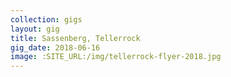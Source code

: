```yaml
---
collection: gigs
layout: gig
title: Sassenberg, Tellerrock
gig_date: 2018-06-16
image: :SITE_URL:/img/tellerrock-flyer-2018.jpg
---
```


